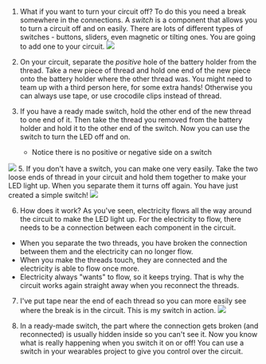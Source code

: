 1. What if you want to turn your circuit off? To do this you need a break somewhere in the connections. A _switch_ is a component that allows you to turn a circuit off and on easily. There are lots of different types of switches - buttons, sliders, even magnetic or tilting ones. You are going to add one to your circuit. ![](/assets/switches_100_384_650.png)

3. On your circuit, separate the _positive_ hole of the battery holder from the thread. Take a new piece of thread and hold one end of the new piece onto the battery holder where the other thread was. You might need to team up with a third person here, for some extra hands! Otherwise you can always use tape, or use crocodile clips instead of thread.

4. If you have a ready made switch, hold the other end of the new thread to one end of it. Then take the thread you removed from the battery holder and hold it to the other end of the switch. Now you can use the switch to turn the LED off and on.
    * Notice there is no positive or negative side on a switch

 ![](/assets/switch_on_thread_120_153_650.png)
5.  If you don't have a switch, you can make one very easily. Take the two loose ends of thread in your circuit and hold them together to make your LED light up. When you separate them it turns off again. You have just created a simple switch! ![](/assets/switch_diy_thread_abc_120_650.png)


6. How does it work? As you've seen, electricity flows all the way around the circuit to make the LED light up. For the electricity to flow, there needs to be a connection between each component in the circuit. 
 * When you separate the two threads, you have broken the connection between them and the electricity can no longer flow.
 * When you make the threads touch, they are connected and the electricity is able to flow once more. 
 * Electricity always "wants" to flow, so it keeps trying. That is why the circuit works again straight away when you reconnect the threads. 

7. I've put tape near the end of each thread so you can more easily see where the break is in the circuit. This is my switch in action.
![](/assets/switch_diy_tape_abc_120_650.png)

9. In a ready-made switch, the part where the connection gets broken (and reconnected) is usually hidden inside so you can't see it. Now you know what is really happening when you switch it on or off! You can use a switch in your wearables project to give you control over the circuit.